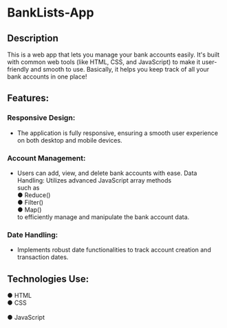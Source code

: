 # BankLists-App
## Description
This is a web app that lets you manage your bank accounts easily. It's built with common web tools (like HTML, CSS, and JavaScript) to make it user-friendly and smooth to use. Basically, it helps you keep track of all your bank accounts in one place!

## Features:
 ### Responsive Design: 
   - The application is fully responsive, ensuring a smooth user experience on both desktop and mobile devices. 
 ### Account Management: 
  - Users can add, view, and delete bank accounts with ease. Data Handling: Utilizes advanced JavaScript array methods<br> 
 such as<br> 
 ● Reduce()<br> 
 ● Filter()<br> 
 ● Map()<br> 
 to efficiently manage and manipulate the bank account data. 
 
 ### Date Handling:
 - Implements robust date functionalities to track account creation and transaction dates. 
 
 
 ## Technologies Use: 
 ● HTML<br> 
 ● CSS<br>  
 ● JavaScript
